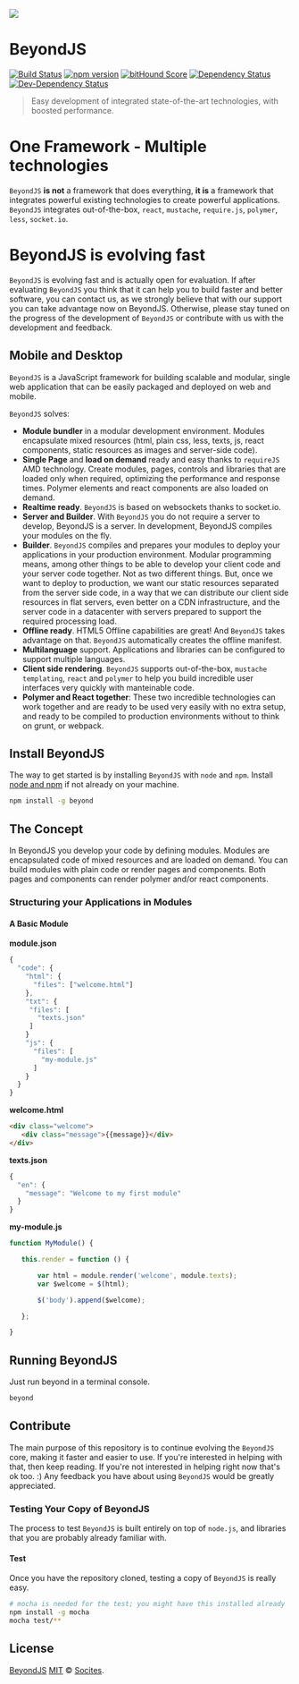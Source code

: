 ![](https://socites.github.io/beyond/img/logos/logo-light.png)
# BeyondJS
[![Build Status](https://img.shields.io/travis/socites/beyond/master.svg)](https://travis-ci.org/socites/beyond)
[![npm version](https://img.shields.io/npm/v/beyond.svg)](https://www.npmjs.com/package/beyond)
[![bitHound Score](https://www.bithound.io/github/socites/beyond/badges/score.svg)](https://www.bithound.io/github/socites/beyond)
[![Dependency Status](https://img.shields.io/david/socites/beyond.svg)](https://david-dm.org/socites/beyond)
[![Dev-Dependency Status](https://img.shields.io/david/dev/socites/beyond.svg)](https://david-dm.org/socites/beyond#info=devDependencies)
> Easy development of integrated state-of-the-art technologies, with boosted performance.

# One Framework - Multiple technologies
`BeyondJS` **is not** a framework that does everything, **it is** a framework that integrates powerful existing technologies to create powerful applications.
`BeyondJS` integrates out-of-the-box, `react`, `mustache`, `require.js`, `polymer`, `less`, `socket.io`.

# BeyondJS is evolving fast
`BeyondJS` is evolving fast and is actually open for evaluation. If after evaluating `BeyondJS` you think that it can help you to build faster and better software, you can contact us, as we strongly believe that with our support you can take advantage now on BeyondJS.
Otherwise, please stay tuned on the progress of the development of `BeyondJS` or contribute with us with the development and feedback.

## Mobile and Desktop
`BeyondJS` is a JavaScript framework for building scalable and modular, single web application that can be easily packaged and deployed on web and mobile.

`BeyondJS` solves:
* **Module bundler** in a modular development environment. Modules encapsulate mixed resources (html, plain css, less, texts, js, react components, static resources as images and server-side code).
* **Single Page** and **load on demand** ready and easy thanks to `requireJS` AMD technology. Create modules, pages, controls and libraries that are loaded only when required, optimizing the performance and response times. Polymer elements and react components are also loaded on demand.
* **Realtime ready**. `BeyondJS` is based on websockets thanks to socket.io.
* **Server and Builder**. With `BeyondJS` you do not require a server to develop, BeyondJS is a server. In development, BeyondJS compiles your modules on the fly.
* **Builder**. `BeyondJS` compiles and prepares your modules to deploy your applications in your production environment. Modular programming means, among other things to be able to develop your client code and your server code together. Not as two different things. But, once we want to deploy to production, we want our static resources separated from the server side code, in a way that we can distribute our client side resources in flat servers, even better on a CDN infrastructure, and the server code in a datacenter with servers prepared to support the required processing load.
* **Offline ready**. HTML5 Offline capabilities are great! And `BeyondJS` takes advantage on that. `BeyondJS` automatically creates the offline manifest.
* **Multilanguage** support. Applications and libraries can be configured to support multiple languages.
* **Client side rendering**. `BeyondJS` supports out-of-the-box, `mustache templating`, `react` and `polymer` to help you build incredible user interfaces very quickly with manteinable code.
* **Polymer and React together**: These two incredible technologies can work together and are ready to be used very easily with no extra setup, and ready to be compiled to production environments without to think on grunt, or webpack.

## Install BeyondJS
The way to get started is by installing `BeyondJS` with `node` and `npm`.
Install [node and npm](https://nodejs.org/en/download/) if not already on your machine.
```sh
npm install -g beyond
```

## The Concept
In BeyondJS you develop your code by defining modules. Modules are encapsulated code of mixed resources and are loaded on demand.
You can build modules with plain code or render pages and components. Both pages and components can render polymer and/or react components.

### Structuring your Applications in Modules

#### A Basic Module
**module.json**
```javascript
{
  "code": {
    "html": {
      "files": ["welcome.html"]
    },
    "txt": {
     "files": [
       "texts.json"
     ]
    }
    "js": {
      "files": [
        "my-module.js"
      ]
    }
  }
}
```

**welcome.html**
```html
<div class="welcome">
   <div class="message">{{message}}</div>
</div>
```

**texts.json**
```javascript
{
  "en": {
    "message": "Welcome to my first module"
  }
}
```

**my-module.js**
```javascript
function MyModule() {

   this.render = function () {

       var html = module.render('welcome', module.texts);
       var $welcome = $(html);

       $('body').append($welcome);

   };

}
```

## Running BeyondJS
Just run beyond in a terminal console.

```sh
beyond
```


## Contribute
The main purpose of this repository is to continue evolving the `BeyondJS` core, making it faster and easier to use. If you're interested in helping with that, then keep reading. If you're not interested in helping right now that's ok too. :) Any feedback you have about using `BeyondJS` would be greatly appreciated.

### Testing Your Copy of BeyondJS
The process to test `BeyondJS` is built entirely on top of `node.js`, and libraries that you are probably already familiar with.

#### Test
Once you have the repository cloned, testing a copy of `BeyondJS` is really easy.

```sh
# mocha is needed for the test; you might have this installed already
npm install -g mocha
mocha test/**
```

## License
[BeyondJS](https://socites.github.io/beyond/) [MIT](https://opensource.org/licenses/MIT) © [Socites](http://socites.com/).
